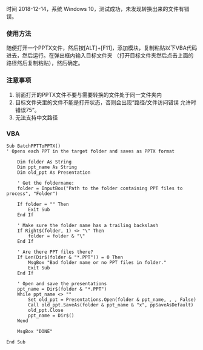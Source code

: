 
时间 2018-12-14，系统 Windows 10，测试成功，未发现转换出来的文件有错误。 <br/>


### 使用方法
随便打开一个PPTX文件，然后按[ALT]+[F11]，添加模块，复制粘贴以下VBA代码进去，然后运行。在弹出框内输入目标文件夹
（打开目标文件夹然后点击上面的路径然后复制粘贴），然后确定。 <br/>

### 注意事项
1. 前面打开的PPTX文件不要与需要转换的文件处于同一文件夹内
2. 目标文件夹里的文件不能是打开状态，否则会出现“路径/文件访问错误 允许时错误75”。
3. 无法支持中文路径

### VBA
```
Sub BatchPPTToPPTX()
' Opens each PPT in the target folder and saves as PPTX format

    Dim folder As String
    Dim ppt_name As String
    Dim old_ppt As Presentation

    ' Get the foldername:
    folder = InputBox("Path to the folder containing PPT files to process", "Folder")

    If folder = "" Then
        Exit Sub
    End If

    ' Make sure the folder name has a trailing backslash
    If Right$(folder, 1) <> "\" Then
        folder = folder & "\"
    End If

    ' Are there PPT files there?
    If Len(Dir$(folder & "*.PPT")) = 0 Then
        MsgBox "Bad folder name or no PPT files in folder."
        Exit Sub
    End If

    ' Open and save the presentations
    ppt_name = Dir$(folder & "*.PPT")
    While ppt_name <> ""
        Set old_ppt = Presentations.Open(folder & ppt_name, , , False)
        Call old_ppt.SaveAs(folder & ppt_name & "x", ppSaveAsDefault)
        old_ppt.Close
        ppt_name = Dir$()
    Wend

    MsgBox "DONE"

End Sub
```